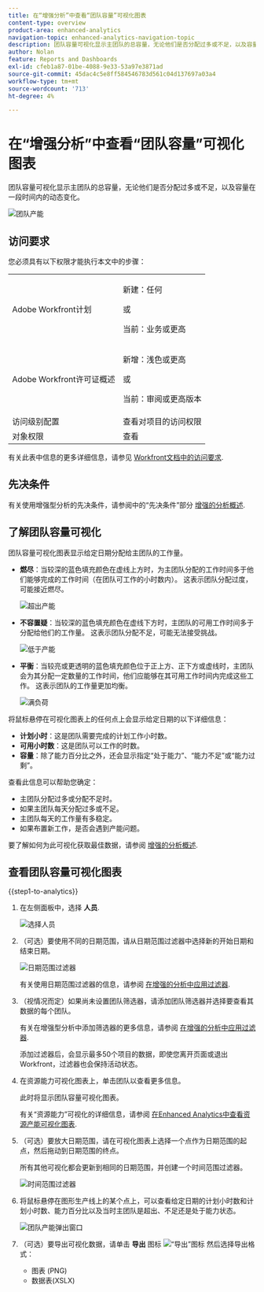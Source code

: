```yaml
---
title: 在“增强分析”中查看“团队容量”可视化图表
content-type: overview
product-area: enhanced-analytics
navigation-topic: enhanced-analytics-navigation-topic
description: 团队容量可视化显示主团队的总容量，无论他们是否分配过多或不足，以及容量在一段时间内的动态变化。
author: Nolan
feature: Reports and Dashboards
exl-id: cfeb1a87-01be-4088-9e33-53a97e3871ad
source-git-commit: 45dac4c5e8ff584546783d561c04d137697a03a4
workflow-type: tm+mt
source-wordcount: '713'
ht-degree: 4%

---
```


# 在“增强分析”中查看“团队容量”可视化图表

<!-- Audited: 01/2024 -->

团队容量可视化显示主团队的总容量，无论他们是否分配过多或不足，以及容量在一段时间内的动态变化。

![团队产能](assets/team-capacity.png)

## 访问要求

您必须具有以下权限才能执行本文中的步骤：

<table style="table-layout:auto"> 
 <col> 
 <col> 
 <tbody> 
  <tr> 
   <td role="rowheader">Adobe Workfront计划</td> 
   <td>
      <p>新建：任何</p>
      <p>或</p>
      <p>当前：业务或更高</p></td>
  </tr> 
  <tr> 
   <td role="rowheader">Adobe Workfront许可证概述</td>
   <td>
      <p>新增：浅色或更高</p>
      <p>或</p>
      <p>当前：审阅或更高版本</p>
   </td>
  </tr> 
  <tr> 
   <td role="rowheader">访问级别配置</td> 
   <td>查看对项目的访问权限</td> 
  </tr> 
  <tr> 
   <td role="rowheader">对象权限</td> 
   <td>查看 </td> 
  </tr> 
 </tbody> 
</table>

有关此表中信息的更多详细信息，请参见 [Workfront文档中的访问要求](/help/quicksilver/administration-and-setup/add-users/access-levels-and-object-permissions/access-level-requirements-in-documentation.md).

## 先决条件

有关使用增强型分析的先决条件，请参阅中的“先决条件”部分 [增强的分析概述](../enhanced-analytics/enhanced-analytics-overview.md).

## 了解团队容量可视化

团队容量可视化图表显示给定日期分配给主团队的工作量。

* **燃尽**：当较深的蓝色填充颜色在虚线上方时，为主团队分配的工作时间多于他们能够完成的工作时间（在团队可工作的小时数内）。 这表示团队分配过度，可能接近燃尽。

  ![超出产能](assets/team-capacity-over-capacity.png)

* **不容置疑**：当较深的蓝色填充颜色在虚线下方时，主团队的可用工作时间多于分配给他们的工作量。 这表示团队分配不足，可能无法接受挑战。

  ![低于产能](assets/team-capacity-under-capacity.png)

* **平衡**：当较亮或更透明的蓝色填充颜色位于正上方、正下方或虚线时，主团队会为其分配一定数量的工作时间，他们应能够在其可用工作时间内完成这些工作。 这表示团队的工作量更加均衡。

  ![满负荷](assets/team-capacity-at-capacity.png)

将鼠标悬停在可视化图表上的任何点上会显示给定日期的以下详细信息：

* **计划小时**：这是团队需要完成的计划工作小时数。
* **可用小时数**：这是团队可以工作的时数。
* **容量**：除了能力百分比之外，还会显示指定“处于能力”、“能力不足”或“能力过剩”。

查看此信息可以帮助您确定：

* 主团队分配过多或分配不足时。
* 如果主团队每天分配过多或不足。
* 主团队每天的工作量有多稳定。
* 如果布置新工作，是否会遇到产能问题。

要了解如何为此可视化获取最佳数据，请参阅 [增强的分析概述](../enhanced-analytics/enhanced-analytics-overview.md).

## 查看团队容量可视化图表

{{step1-to-analytics}}

1. 在左侧面板中，选择 **人员**.

   ![选择人员](assets/people-area-cropped-qs-350x276.png)

1. （可选）要使用不同的日期范围，请从日期范围过滤器中选择新的开始日期和结束日期。

   ![日期范围过滤器](assets/filters-select-date-range-350x344.png)

   有关使用日期范围过滤器的信息，请参阅 [在增强的分析中应用过滤器](../enhanced-analytics/use-enhanced-analytics-filters.md).

1. （视情况而定）如果尚未设置团队筛选器，请添加团队筛选器并选择要查看其数据的每个团队。

   有关在增强型分析中添加筛选器的更多信息，请参阅 [在增强的分析中应用过滤器](../enhanced-analytics/use-enhanced-analytics-filters.md).

   添加过滤器后，会显示最多50个项目的数据，即使您离开页面或退出Workfront，过滤器也会保持活动状态。

1. 在资源能力可视化图表上，单击团队以查看更多信息。

   此时将显示团队容量可视化图表。

   有关“资源能力”可视化的详细信息，请参阅 [在Enhanced Analytics中查看资源产能可视化图表](../enhanced-analytics/resource-capacity-overview.md).

1. （可选）要放大日期范围，请在可视化图表上选择一个点作为日期范围的起点，然后拖动到日期范围的终点。

   所有其他可视化都会更新到相同的日期范围，并创建一个时间范围过滤器。

   ![时间范围过滤器](assets/timeframe-filter-350x220.png)

1. 将鼠标悬停在图形生产线上的某个点上，可以查看给定日期的计划小时数和计划小时数、能力百分比以及当时主团队是超出、不足还是处于能力状态。

   ![团队产能弹出窗口](assets/team-capacity-capacity-pop-up-350x351.png)

1. （可选）要导出可视化数据，请单击 **导出** 图标 ![“导出”图标](assets/export.png) 然后选择导出格式：

   * 图表 (PNG)
   * 数据表(XSLX)

